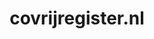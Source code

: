 ---
layout: post
title:  "covrijregister.nl"
internal_url:  "/dutchgov/covrijregister.nl.html"
categories: dutchgov
---